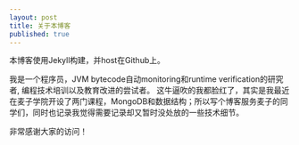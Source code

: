 ```yaml
---
layout: post
title: 关于本博客
published: true
---
```


本博客使用Jekyll构建，并host在Github上。

我是一个程序员，JVM bytecode自动monitoring和runtime verification的研究者, 编程技术培训以及教育改进的尝试者。 这牛逼吹的我都脸红了，其实是我最近在麦子学院开设了两门课程，MongoDB和数据结构；所以写个博客服务麦子的同学们，同时也记录我觉得需要记录却又暂时没处放的一些技术细节。

非常感谢大家的访问！
